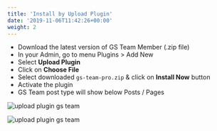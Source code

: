 ```yaml
---
title: 'Install by Upload Plugin'
date: '2019-11-06T11:42:26+00:00'
weight: 2
---
```


- Download the latest version of GS Team Member (.zip file)
- In your Admin, go to menu Plugins > Add New
- Select **Upload Plugin**
- Click on **Choose File**
- Select downloaded <code>gs-team-pro.zip</code> & click on **Install Now** button
- Activate the plugin
- GS Team post type will show below Posts / Pages

![upload plugin gs team](../images/upload-plugin.png)

![upload plugin gs team](../images/Select-File.png)